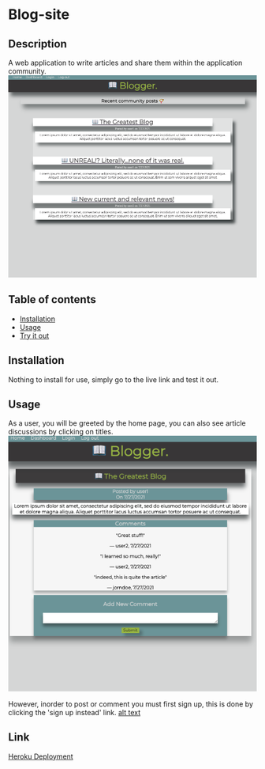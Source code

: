 # Blog-site

## Description
A web application to write articles and share them within the application community.
![alt text](images/home-page.png)
## Table of contents
* [Installation](#installation)
* [Usage](#usage)
* [Try it out](#link)
## Installation
Nothing to install for use, simply go to the live link and test it out.
## Usage
As a user, you will be greeted by the home page, you can also see article discussions by clicking on titles.
![alt text](images/comment.png)

However, inorder to post or comment you must first sign up, this is done by clicking the 'sign up instead' link.
[alt text](images/signin)

## Link
[Heroku Deployment](https://polar-oasis-25782.herokuapp.com/)
